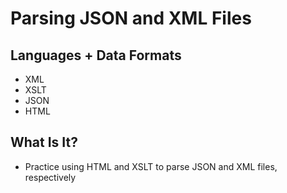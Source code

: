 # Parsing JSON and XML Files

## Languages + Data Formats
* XML
* XSLT
* JSON
* HTML

## What Is It?
- Practice using HTML and XSLT to parse JSON and XML files, respectively


